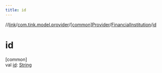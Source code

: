 ```yaml
---
title: id
---
```

//[link](../../../../index.html)/[com.tink.model.provider](../../index.html)/[[common]Provider](../index.html)/[FinancialInstitution](index.html)/[id](id.html)



# id



[common]\
val [id](id.html): [String](https://kotlinlang.org/api/latest/jvm/stdlib/kotlin/-string/index.html)




